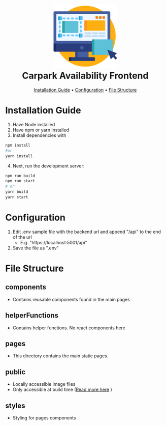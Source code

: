 <div align="center">
  <h1>
      <img src="../Public/frontend.svg" width="200"> 
      <br>
          Carpark Availability Frontend
      <br>
  </h1>
</div>

<div align="center">
  <p>
    <a href="#installation-guide">Installation Guide</a> •
      <a href="#configuration">Configuration</a>  •
      <a href="#file-structure">File Structure</a>  
  </p>
</div>

# Installation Guide

1. Have Node installed
2. Have npm or yarn installed
3. Install dependencies with

```bash
npm install
#or
yarn install
```

4. Next, run the development server:

```bash
npm run build
npm run start
# or
yarn build
yarn start
```

# Configuration

1. Edit .env sample file with the backend url and append "/api" to the end of the url
    * E.g. "https://localhost:5001/api"
2. Save the file as ".env"

# File Structure

## components

- Contains reusable components found in the main pages

## helperFunctions

- Contains helper functions. No react components here

## pages

- This directory contains the main static pages.


## public

- Locally accessible image files
- Only accessible at build time ([Read more here](https://nextjs.org/learn/basics/data-fetching/two-forms) )

## styles

- Styling for pages components

